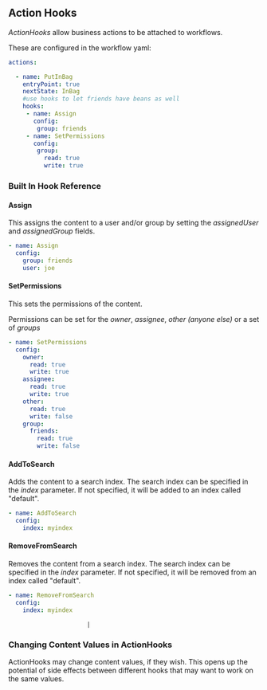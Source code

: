 ## Action Hooks

_ActionHooks_ allow business actions to be attached to workflows.

These are configured in the workflow yaml:

```yaml
actions:

  - name: PutInBag
    entryPoint: true
    nextState: InBag
    #use hooks to let friends have beans as well
    hooks:
     - name: Assign
       config:
        group: friends
     - name: SetPermissions
       config:
        group: 
          read: true
          write: true
```
 
### Built In Hook Reference

#### Assign

This assigns the content to a user and/or group by setting the _assignedUser_ and _assignedGroup_ fields. 

```yaml
- name: Assign
  config:
    group: friends
    user: joe
```

#### SetPermissions

This sets the permissions of the content. 

Permissions can be set for the _owner_, _assignee_, _other (anyone else)_ or a set of _groups_

```yaml
- name: SetPermissions
  config:
    owner:
      read: true
      write: true
    assignee:
      read: true
      write: true
    other:
      read: true
      write: false
    group:
      friends:
        read: true
        write: false
```

#### AddToSearch

Adds the content to a search index. The search index can be specified in the _index_ parameter. If not specified, it 
will be added to an index called "default".

```yaml
- name: AddToSearch
  config:
    index: myindex
```

#### RemoveFromSearch

Removes the content from a search index. The search index can be specified in the _index_ parameter. If not specified, it 
will be removed from an index called "default".

```yaml
- name: RemoveFromSearch
  config:
    index: myindex
```
                          | 
### Changing Content Values in ActionHooks

ActionHooks may change content values, if they wish. This opens up the potential of side effects between different
hooks that may want to work on the same values. 